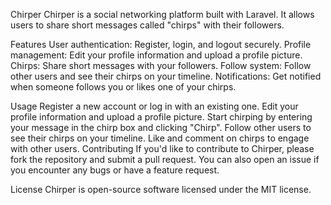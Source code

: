 Chirper
Chirper is a social networking platform built with Laravel. It allows users to share short messages called "chirps" with their followers.

Features
User authentication: Register, login, and logout securely.
Profile management: Edit your profile information and upload a profile picture.
Chirps: Share short messages with your followers.
Follow system: Follow other users and see their chirps on your timeline.
Notifications: Get notified when someone follows you or likes one of your chirps.

Usage
Register a new account or log in with an existing one.
Edit your profile information and upload a profile picture.
Start chirping by entering your message in the chirp box and clicking "Chirp".
Follow other users to see their chirps on your timeline.
Like and comment on chirps to engage with other users.
Contributing
If you'd like to contribute to Chirper, please fork the repository and submit a pull request. You can also open an issue if you encounter any bugs or have a feature request.

License
Chirper is open-source software licensed under the MIT license.

